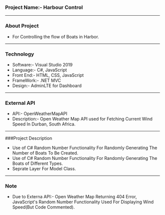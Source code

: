 ### Project Name:- Harbour Control
__________________________________________________________________
### About Project
- For Controlling the flow of Boats in Harbor.
__________________________________________________________________
### Technology
- Software:- Visual Studio 2019
- Language:- C#, JavaScript
- Front End:- HTML, CSS, JavaScript
- FrameWork:- .NET MVC
- Design:- AdminLTE for Dashboard
___
### External API
- API:- OpenWeatherMapAPI
- Description:- Open Weather Map API used for Fetching Current Wind Speed In Durban, South Africa.

___

###Project Description

- Use of C# Random Number Functionality For Randomly Generating The Number of Boats To Be Created.
- Use of C# Random Number Functionality For Randomly Generating The Boats of Different Types.
- Seprate Layer For Model Class.
___

### Note
- Due to Externa API:- Open Weather Map Returning 404 Error, JavaScript's Random Number Functionality Used For Displaying Wind Speed(But Code Commented).
